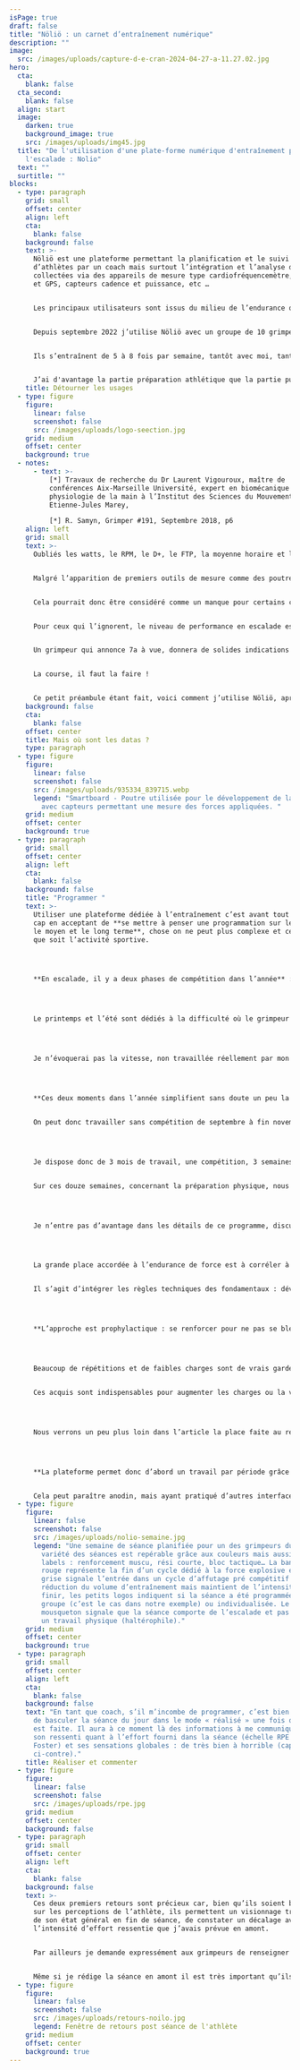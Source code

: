 ```yaml
---
isPage: true
draft: false
title: "Nöliö : un carnet d’entraînement numérique"
description: ""
image:
  src: /images/uploads/capture-d-e-cran-2024-04-27-a-11.27.02.jpg
hero:
  cta:
    blank: false
  cta_second:
    blank: false
  align: start
  image:
    darken: true
    background_image: true
    src: /images/uploads/img45.jpg
  title: "De l'utilisation d'une plate-forme numérique d'entraînement pour
    l'escalade : Nolio"
  text: ""
  surtitle: ""
blocks:
  - type: paragraph
    grid: small
    offset: center
    align: left
    cta:
      blank: false
    background: false
    text: >-
      Nöliö est une plateforme permettant la planification et le suivi
      d’athlètes par un coach mais surtout l’intégration et l’analyse de données
      collectées via des appareils de mesure type cardiofréquencemètre, compteur
      et GPS, capteurs cadence et puissance, etc …


      Les principaux utilisateurs sont issus du milieu de l’endurance quelle que soit sa forme : trail, cyclisme, triathlon, vtt, ski de fond, aviron, etc … 


      Depuis septembre 2022 j’utilise Nöliö avec un groupe de 10 grimpeurs au sein d’une section sportive scolaire escalade au Lycée Montesquieu de Bordeaux. Le niveau est assez hétérogène entre les plus jeunes (classe de seconde) et les plus anciens (terminale) mais ils évoluent globalement entre le régional et le national (dans les deux disciplines que sont le bloc et la difficulté). 


      Ils s’entraînent de 5 à 8 fois par semaine, tantôt avec moi, tantôt avec un entraîneur de club (partenariat).


      J’ai d'avantage la partie préparation athlétique que la partie pure escalade.
    title: Détourner les usages
  - type: figure
    figure:
      linear: false
      screenshot: false
      src: /images/uploads/logo-seection.jpg
    grid: medium
    offset: center
    background: true
  - notes:
      - text: >-
          [*] Travaux de recherche du Dr Laurent Vigouroux, maître de
          conférences Aix-Marseille Université, expert en biomécanique et en
          physiologie de la main à l’Institut des Sciences du Mouvement
          Etienne-Jules Marey,

          [*] R. Samyn, Grimper #191, Septembre 2018, p6
    align: left
    grid: small
    text: >-
      Oubliés les watts, le RPM, le D+, le FTP, la moyenne horaire et le reste. 


      Malgré l’apparition de premiers outils de mesure comme des poutres avec capteur (photo ci-contre \[*]), l’entraînement du grimpeur n’est pas appareillé rendant inopérantes la kyrielle d’analyses  statistiques proposées par Nöliö mais aussi toutes les séances préparées en amont pour être envoyées à nos fameuses montres (séance dite « structurée » qui permet un guidage pas à pas depuis le terminal tout en pédalant ou courant).  


      Cela pourrait donc être considéré comme un manque pour certains coachs issus du milieu de l’endurance, mais en l’escalade, vu qu’il n’existe pas vraiment de système de collecte des données résultant de l’activité du grimpeur, point de vide. Il n’y a pas si longtemps, les meilleurs grimpeurs français utilisaient une mesure qui pourra en surprendre certains avec le comptage pur et simple du nombre de mouvements de main réalisés dans une séance \[*]. Quel que soit le type de travail on se basait ainsi sur un élément quantifiable : le nombre de « mouv » engagés  par le haut du corps, avec une notion d’intensité des dits mouvements, quand même, type RPE de Foster. Je vous laisse imaginer un carnet d’entraînement de coureur où ne seraient référencés que le nombre de foulées … 


      Pour ceux qui l’ignorent, le niveau de performance en escalade est relatif à la voie ou au bloc que vous avez été capable de réaliser (atteindre le sommet). Les cotations, sujet on ne peut plus discuté au sein de la communauté, sont proposées par les ouvreurs ou le premier grimpeur qui réussit à aller au sommet. Les suivants confirmeront ou pas la proposition de cotation.  En prolongeant le rapprochement avec la CAP, point de tergiversation quant à votre chrono sur un 10km plat. Si vous faites 50’ ou 35’, chacun saura situer votre niveau.  


      Un grimpeur qui annonce 7a à vue, donnera de solides indications sur son niveau, mais d’avantage comme un potentiel que référence absolue. Un peu comme une VMA, qui peut laisser espérer tel ou tel chrono sur une distance donnée, mais qui ne garantit rien. 


      La course, il faut la faire ! 


      Ce petit préambule étant fait, voici comment j’utilise Nöliö, après 4 mois de paramétrages et d’adaptations, bien conscient de n’exploiter que très peu la puissance de l’outil !
    background: false
    cta:
      blank: false
    offset: center
    title: Mais où sont les datas ?
    type: paragraph
  - type: figure
    figure:
      linear: false
      screenshot: false
      src: /images/uploads/935334_839715.webp
      legend: "Smartboard - Poutre utilisée pour le développement de la force à doigts
        avec capteurs permettant une mesure des forces appliquées. "
    grid: medium
    offset: center
    background: true
  - type: paragraph
    grid: small
    offset: center
    align: left
    cta:
      blank: false
    background: false
    title: "Programmer "
    text: >-
      Utiliser une plateforme dédiée à l’entraînement c’est avant tout passer un
      cap en acceptant de **se mettre à penser une programmation sur le court,
      le moyen et le long terme**, chose on ne peut plus complexe et ce qu’elle
      que soit l’activité sportive.




      **En escalade, il y a deux phases de compétition dans l’année** : automne et hiver consacré au bloc qui demande beaucoup de force, de qualité de coordination, de l’explosivité pour un effort bref d’environ 4 à 8 mouvements. 




      Le printemps et l’été sont dédiés à la difficulté où le grimpeur doit essayer d’atteindre le sommet d’une voie de 12 à 15m : ici la lecture de la voie et la méthode choisie par le grimpeur sont centrales ainsi que sa capacité à économiser ses fléchisseurs (doigts et poignets). L’affectif est aussi très important car la peur de la chute peut vraiment être un facteur très limitant. 




      Je n’évoquerai pas la vitesse, non travaillée réellement par mon groupe, n’ayant pas l’outil de travail aux normes : mur de 15 mètres avec enrouleur rapide. 




      **Ces deux moments dans l’année simplifient sans doute un peu la planification** tout comme le peu de compétitions proposées (départemental, régional, inter région, national … pour ceux qui vont au bout). 


      On peut donc travailler sans compétition de septembre à fin novembre. Les 2 premières échéances  sont placées début décembre et début janvier pour tous les membres du groupe. 




      Je dispose donc de 3 mois de travail, une compétition, 3 semaines, une compétition. 


      Sur ces douze semaines, concernant la préparation physique, nous faisons d’abord un cycle d’endurance de force (5 semaines) puis un cycle de force (3 semaines), suivi d’un cycle d’explosivité (2 semaines) puis une phase d’affutage (2 semaines). 




      Je n’entre pas d’avantage dans les détails de ce programme, discutable en tous points, mais qui a largement vu progresser les grimpeurs en force max (charge max, vitesse faible)  mais aussi en vitesse-force (charge faible 30-40%, vitesse élevée). 




      La grande place accordée à l’endurance de force est à corréler à l’apprentissage des patterns de la musculation par les élèves : sécurité, posture, respiration, trajet moteur, cadence … 


      Il s’agit d’intégrer les règles techniques des fondamentaux : développé couché, squat, tirage dos vertical/horizontal,   traction, etc … 




      **L’approche est prophylactique : se renforcer pour ne pas se blesser et rendre possible les progrès sur le long terme.** 




      Beaucoup de répétitions et de faibles charges sont de vrais garde-fous pour éviter les blessures en apprenant à maîtriser des trajets moteurs propres, les verrouillages nécessaires pour protéger une articulation, savoir détecter une dégradation gestuelle pour arrêter sa série. 


      Ces acquis sont indispensables pour augmenter les charges ou la vitesse d’exécution.




      Nous verrons un peu plus loin dans l’article la place faite au renforcement musculaire, notamment avec des exemples de séance type et l’utilisation des métriques dans Nöliö. 




      **La plateforme permet donc d’abord un travail par période grâce à son calendrier à visualisation hebdo/mois/trimestre/année**. 


      Cela peut paraître anodin, mais ayant pratiqué d’autres interfaces, je trouve que la plasticité des éléments à voir est vraiment de très fonctionnelle. Le soin apporté au graphisme est également très agréable et je rajoute que tout est paramétrable à souhait, ce qui est tout à fait rare.
  - type: figure
    figure:
      linear: false
      screenshot: false
      src: /images/uploads/nolio-semaine.jpg
      legend: "Une semaine de séance planifiée pour un des grimpeurs du groupe : la
        variété des séances est repérable grâce aux couleurs mais aussi avec les
        labels : renforcement muscu, rési courte, bloc tactique… La bandelette
        rouge représente la fin d’un cycle dédié à la force explosive et la
        grise signale l’entrée dans un cycle d’affutage pré compétitif :
        réduction du volume d’entraînement mais maintient de l’intensité. Pour
        finir, les petits logos indiquent si la séance a été programmée pour le
        groupe (c’est le cas dans notre exemple) ou individualisée. Le petit
        mousqueton signale que la séance comporte de l’escalade et pas seulement
        un travail physique (haltérophile)."
    grid: medium
    offset: center
    background: true
  - type: paragraph
    grid: small
    offset: center
    align: left
    cta:
      blank: false
    background: false
    text: "En tant que coach, s’il m’incombe de programmer, c’est bien au grimpeur
      de basculer la séance du jour dans le mode « réalisé » une fois qu’elle
      est faite. Il aura à ce moment là des informations à me communiquer, comme
      son ressenti quant à l’effort fourni dans la séance (échelle RPE de
      Foster) et ses sensations globales : de très bien à horrible (capture
      ci-contre)."
    title: Réaliser et commenter
  - type: figure
    figure:
      linear: false
      screenshot: false
      src: /images/uploads/rpe.jpg
    grid: medium
    offset: center
    background: false
  - type: paragraph
    grid: small
    offset: center
    align: left
    cta:
      blank: false
    background: false
    text: >-
      Ces deux premiers retours sont précieux car, bien qu’ils soient basés que
      sur les perceptions de l’athlète, ils permettent un visionnage très rapide
      de son état général en fin de séance, de constater un décalage avec
      l’intensité d’effort ressentie que j’avais prévue en amont.


      Par ailleurs je demande expressément aux grimpeurs de renseigner tout ce qu’ils ont vraiment fait dans la séance : quel atelier ?, quelle charge ?, combien de voies ?, quel niveau ?, combien de blocs ?, combien d’essais ? combien de récup ? 


      Même si je rédige la séance en amont il est très important qu’ils puissent me donner des infos sur ce qu’ils ont vécu réellement. Déjà, parce qu’il n’est pas rare que la séance soit modifiée ou adaptée, mais aussi et surtout parce que ce retour écrit est à mes yeux fondamental dans le processus d’entraînement.
  - type: figure
    figure:
      linear: false
      screenshot: false
      src: /images/uploads/retours-noilo.jpg
      legend: Fenêtre de retours post séance de l'athlète
    grid: medium
    offset: center
    background: true
---
```


